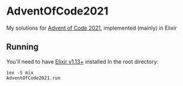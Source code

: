 # AdventOfCode2021

My solutions for [Advent of Code 2021](https://adventofcode.com), implemented (mainly) in Elixir

## Running

You'll need to have [Elixir v1.13+](https://elixir-lang.org/install.html#windows) installed
In the root directory: 
```
iex -S mix
AdventOfCode2021.run
```

